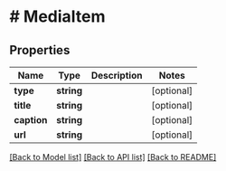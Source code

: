 # # MediaItem

## Properties

Name | Type | Description | Notes
------------ | ------------- | ------------- | -------------
**type** | **string** |  | [optional]
**title** | **string** |  | [optional]
**caption** | **string** |  | [optional]
**url** | **string** |  | [optional]

[[Back to Model list]](../../README.md#models) [[Back to API list]](../../README.md#endpoints) [[Back to README]](../../README.md)
